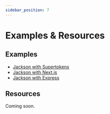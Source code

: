 ```yaml
---
sidebar_position: 7
---
```


# Examples & Resources

## Examples

- [Jackson with Supertokens](https://github.com/boxyhq/jackson-supertokens-express)
- [Jackson with Next.js](https://github.com/boxyhq/jackson-demo)
- [Jackson with Express](https://github.com/boxyhq/express-jackson-demo)

## Resources

Coming soon.
